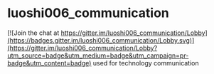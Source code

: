 # luoshi006_communication

[![Join the chat at https://gitter.im/luoshi006_communication/Lobby](https://badges.gitter.im/luoshi006_communication/Lobby.svg)](https://gitter.im/luoshi006_communication/Lobby?utm_source=badge&utm_medium=badge&utm_campaign=pr-badge&utm_content=badge)
used for technology communication

